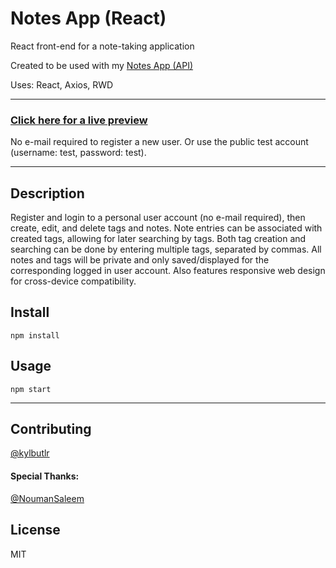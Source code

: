# Notes App (React)

React front-end for a note-taking application

Created to be used with my [Notes App (API)](https://github.com/kylbutlr/notes-app-api)

Uses: React, Axios, RWD

***

### [Click here for a live preview](https://kylbutlr-notes-react.herokuapp.com/)

No e-mail required to register a new user. Or use the public test account (username: test, password: test).

***

## Description

Register and login to a personal user account (no e-mail required), then create, edit, and delete tags and notes. Note entries can be associated with created tags, allowing for later searching by tags. Both tag creation and searching can be done by entering multiple tags, separated by commas. All notes and tags will be private and only saved/displayed for the corresponding logged in user account. Also features responsive web design for cross-device compatibility.

## Install

```shell
npm install
```

## Usage

```shell
npm start
```

***

## Contributing

[@kylbutlr](https://github.com/kylbutlr)

#### Special Thanks: 

[@NoumanSaleem](https://github.com/NoumanSaleem)

## License

MIT

